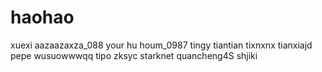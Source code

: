 # haohao
xuexi
aazaazaxza_088
your hu houm_0987
tingy
tiantian
tixnxnx
tianxiajd
pepe
wusuowwwqq
tipo
zksyc
starknet
quancheng4S
shjiki
